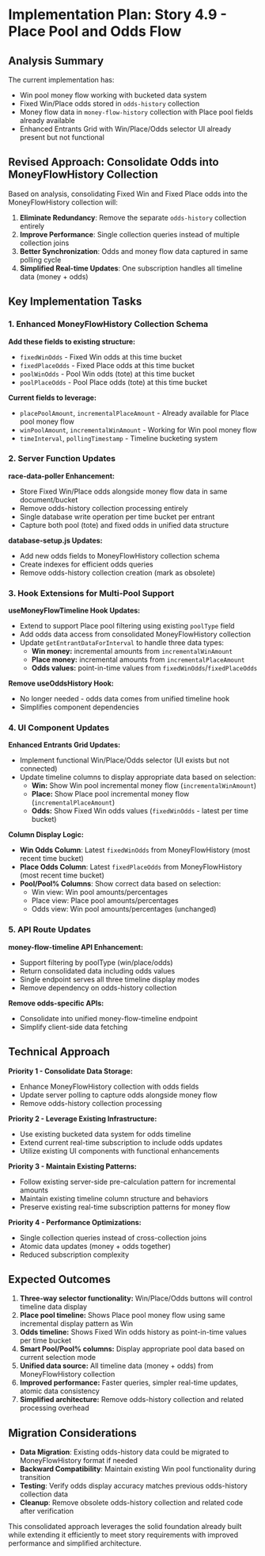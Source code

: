 # Implementation Plan: Story 4.9 - Place Pool and Odds Flow

## Analysis Summary

The current implementation has:
- Win pool money flow working with bucketed data system
- Fixed Win/Place odds stored in `odds-history` collection 
- Money flow data in `money-flow-history` collection with Place pool fields already available
- Enhanced Entrants Grid with Win/Place/Odds selector UI already present but not functional

## Revised Approach: Consolidate Odds into MoneyFlowHistory Collection

Based on analysis, consolidating Fixed Win and Fixed Place odds into the MoneyFlowHistory collection will:

1. **Eliminate Redundancy**: Remove the separate `odds-history` collection entirely
2. **Improve Performance**: Single collection queries instead of multiple collection joins
3. **Better Synchronization**: Odds and money flow data captured in same polling cycle
4. **Simplified Real-time Updates**: One subscription handles all timeline data (money + odds)

## Key Implementation Tasks

### 1. Enhanced MoneyFlowHistory Collection Schema

**Add these fields to existing structure:**
- `fixedWinOdds` - Fixed Win odds at this time bucket
- `fixedPlaceOdds` - Fixed Place odds at this time bucket  
- `poolWinOdds` - Pool Win odds (tote) at this time bucket
- `poolPlaceOdds` - Pool Place odds (tote) at this time bucket

**Current fields to leverage:**
- `placePoolAmount`, `incrementalPlaceAmount` - Already available for Place pool money flow
- `winPoolAmount`, `incrementalWinAmount` - Working for Win pool money flow
- `timeInterval`, `pollingTimestamp` - Timeline bucketing system

### 2. Server Function Updates

**race-data-poller Enhancement:**
- Store Fixed Win/Place odds alongside money flow data in same document/bucket
- Remove odds-history collection processing entirely
- Single database write operation per time bucket per entrant
- Capture both pool (tote) and fixed odds in unified data structure

**database-setup.js Updates:**
- Add new odds fields to MoneyFlowHistory collection schema
- Create indexes for efficient odds queries
- Remove odds-history collection creation (mark as obsolete)

### 3. Hook Extensions for Multi-Pool Support

**useMoneyFlowTimeline Hook Updates:**
- Extend to support Place pool filtering using existing `poolType` field
- Add odds data access from consolidated MoneyFlowHistory collection
- Update `getEntrantDataForInterval` to handle three data types:
  - **Win money:** incremental amounts from `incrementalWinAmount`
  - **Place money:** incremental amounts from `incrementalPlaceAmount`
  - **Odds values:** point-in-time values from `fixedWinOdds`/`fixedPlaceOdds`

**Remove useOddsHistory Hook:**
- No longer needed - odds data comes from unified timeline hook
- Simplifies component dependencies

### 4. UI Component Updates

**Enhanced Entrants Grid Updates:**
- Implement functional Win/Place/Odds selector (UI exists but not connected)
- Update timeline columns to display appropriate data based on selection:
  - **Win:** Show Win pool incremental money flow (`incrementalWinAmount`)
  - **Place:** Show Place pool incremental money flow (`incrementalPlaceAmount`)  
  - **Odds:** Show Fixed Win odds values (`fixedWinOdds` - latest per time bucket)

**Column Display Logic:**
- **Win Odds Column**: Latest `fixedWinOdds` from MoneyFlowHistory (most recent time bucket)
- **Place Odds Column**: Latest `fixedPlaceOdds` from MoneyFlowHistory (most recent time bucket)
- **Pool/Pool% Columns**: Show correct data based on selection:
  - Win view: Win pool amounts/percentages
  - Place view: Place pool amounts/percentages
  - Odds view: Win pool amounts/percentages (unchanged)

### 5. API Route Updates

**money-flow-timeline API Enhancement:**
- Support filtering by poolType (win/place/odds)
- Return consolidated data including odds values
- Single endpoint serves all three timeline display modes
- Remove dependency on odds-history collection

**Remove odds-specific APIs:**
- Consolidate into unified money-flow-timeline endpoint
- Simplify client-side data fetching

## Technical Approach

**Priority 1 - Consolidate Data Storage:**
- Enhance MoneyFlowHistory collection with odds fields
- Update server polling to capture odds alongside money flow
- Remove odds-history collection processing

**Priority 2 - Leverage Existing Infrastructure:**
- Use existing bucketed data system for odds timeline
- Extend current real-time subscription to include odds updates
- Utilize existing UI components with functional enhancements

**Priority 3 - Maintain Existing Patterns:**
- Follow existing server-side pre-calculation pattern for incremental amounts
- Maintain existing timeline column structure and behaviors
- Preserve existing real-time subscription patterns for money flow

**Priority 4 - Performance Optimizations:**
- Single collection queries instead of cross-collection joins
- Atomic data updates (money + odds together)
- Reduced subscription complexity

## Expected Outcomes

1. **Three-way selector functionality:** Win/Place/Odds buttons will control timeline data display
2. **Place pool timeline:** Shows Place pool money flow using same incremental display pattern as Win
3. **Odds timeline:** Shows Fixed Win odds history as point-in-time values per time bucket
4. **Smart Pool/Pool% columns:** Display appropriate pool data based on current selection mode
5. **Unified data source:** All timeline data (money + odds) from MoneyFlowHistory collection
6. **Improved performance:** Faster queries, simpler real-time updates, atomic data consistency
7. **Simplified architecture:** Remove odds-history collection and related processing overhead

## Migration Considerations

- **Data Migration**: Existing odds-history data could be migrated to MoneyFlowHistory format if needed
- **Backward Compatibility**: Maintain existing Win pool functionality during transition
- **Testing**: Verify odds display accuracy matches previous odds-history collection data
- **Cleanup**: Remove obsolete odds-history collection and related code after verification

This consolidated approach leverages the solid foundation already built while extending it efficiently to meet story requirements with improved performance and simplified architecture.